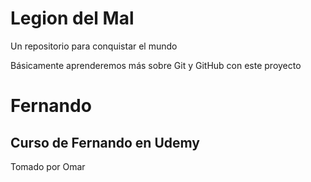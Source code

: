 # Legion del Mal
Un repositorio para conquistar el mundo

Básicamente aprenderemos más sobre Git y GitHub con este proyecto


# Fernando


## Curso de Fernando en Udemy
Tomado por Omar

